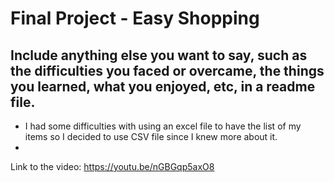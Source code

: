 # Final Project - Easy Shopping

## Include anything else you want to say, such as the difficulties you faced or overcame, the things you learned, what you enjoyed, etc, in a readme file.
- I had some difficulties with using an excel file to have the list of my items so I decided to use CSV file since I knew more about it.
- 


Link to the video: https://youtu.be/nGBGqp5axO8 
